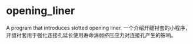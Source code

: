 # opening_liner
A program that introduces slotted opening liner.
一个介绍开缝衬套的小程序，开缝衬套用于强化连接孔延长使用寿命消弱挤压应力对连接孔产生的影响。
